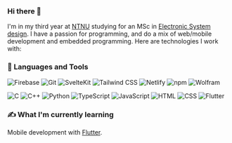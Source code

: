 ### Hi there 👋
I'm in my third year at [NTNU](https://www.ntnu.no/) studying for an MSc in [Electronic System design](https://www.ntnu.no/studier/mtelsys). I have a passion for programming, and do a mix of web/mobile development and embedded programming. Here are technologies I work with:

### 🧰 Languages and Tools
![Firebase](https://img.shields.io/badge/Firebase-gray?logo=firebase)
![Git](https://img.shields.io/badge/Git-gray?logo=git)
![SvelteKit](https://img.shields.io/badge/SvelteKit-gray?logo=svelte)
![Tailwind CSS](https://img.shields.io/badge/Tailwind%20CSS-gray?logo=tailwindcss)
![Netlify](https://img.shields.io/badge/Netlify-gray?logo=netlify)
![npm](https://img.shields.io/badge/npm-gray?logo=npm)
![Wolfram](https://img.shields.io/badge/Wolfram-gray?logo=wolfram)


![C](https://img.shields.io/badge/C-gray?logo=c)
![C++](https://img.shields.io/badge/C%2B%2B-gray?logo=cplusplus)
![Python](https://img.shields.io/badge/Python-gray?logo=python)
![TypeScript](https://img.shields.io/badge/TypeScript-gray?logo=typescript)
![JavaScript](https://img.shields.io/badge/JavaScript-gray?logo=javascript)
![HTML](https://img.shields.io/badge/HTML-gray?logo=html5)
![CSS](https://img.shields.io/badge/CSS-gray?logo=css3)
![Flutter](https://img.shields.io/badge/Flutter-gray?logo=flutter&logoColor=%2340AEF0)


### ✍️ What I'm currently learning
Mobile development with [Flutter](https://flutter.dev/).


















<!--
**NamePending99/NamePending99** is a ✨ _special_ ✨ repository because its `README.md` (this file) appears on your GitHub profile.

Here are some ideas to get you started:

- 🔭 I’m currently working on ...
- 🌱 I’m currently learning ...
- 👯 I’m looking to collaborate on ...
- 🤔 I’m looking for help with ...
- 💬 Ask me about ...
- 📫 How to reach me: ...
- 😄 Pronouns: ...
- ⚡ Fun fact: ...
-->

